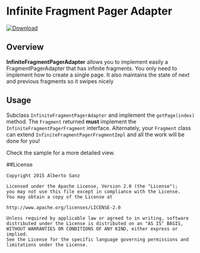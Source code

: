 # Infinite Fragment Pager Adapter

[ ![Download](https://api.bintray.com/packages/albertosh/maven/infininite-fragment-pager-adapter/images/download.svg) ](https://bintray.com/albertosh/maven/infininite-fragment-pager-adapter/_latestVersion)

## Overview

**InfiniteFragmentPagerAdapter** allows you to implement easily a FragmentPagerAdapter that has infinite fragments. You only need to implement how to create a single page.
It also maintains the state of next and previous fragments so it swipes nicely


## Usage
Subclass `InfiniteFragmentPagerAdapter` and implement the `getPage(index)` method.
The `Fragment` returned **must** implement the `InfiniteFragmentPagerFragment` interface. Alternately, your `Fragment` class can extend `InfiniteFragmentPagerFragmentImpl` and all the work will be done for you!

Check the sample for a more detailed view.

##License
 
    Copyright 2015 Alberto Sanz

    Licensed under the Apache License, Version 2.0 (the "License");
    you may not use this file except in compliance with the License.
    You may obtain a copy of the License at

    http://www.apache.org/licenses/LICENSE-2.0

    Unless required by applicable law or agreed to in writing, software
    distributed under the License is distributed on an "AS IS" BASIS,
    WITHOUT WARRANTIES OR CONDITIONS OF ANY KIND, either express or implied.
    See the License for the specific language governing permissions and
    limitations under the License.
